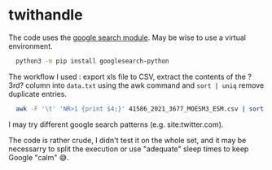 # twithandle

The code uses the [google search module](https://pypi.org/project/googlesearch-python/). May be wise to use a virtual environment.

```bash
  python3 -m pip install googlesearch-python
```

The workflow I used : export xls file to CSV, extract the contents of the ?3rd? column into `data.txt` using the awk command and `sort | uniq` remove duplicate entries.

```bash
  awk -F '\t' 'NR>1 {print $4;}' 41586_2021_3677_MOESM3_ESM.csv | sort | uniq > data.txt
```
I may try different google search patterns (e.g. site:twitter.com).

The code is rather crude, I didn't test it on the whole set, and it may be necessarry to split the execution or use "adequate" sleep times to keep Google "calm" 😅.  
